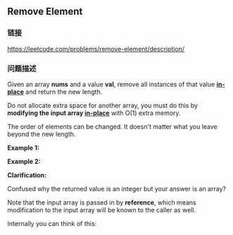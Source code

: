## Remove Element  
### 链接  
https://leetcode.com/problems/remove-element/description/  
### 问题描述
Given an array **nums** and a value **val**, remove all instances of that value [**in-place**](https://en.wikipedia.org/wiki/In-place_algorithm) and return the new length.

Do not allocate extra space for another array, you must do this by **modifying the input array [in-place](https://en.wikipedia.org/wiki/In-place_algorithm)** with O(1) extra memory.

The order of elements can be changed. It doesn&#39;t matter what you leave beyond the new length.

**Example 1:**

**Example 2:**

**Clarification:**

Confused why the returned value is an integer but your answer is an array?

Note that the input array is passed in by **reference**, which means modification to the input array will be known to the caller as well.

Internally you can think of this:
